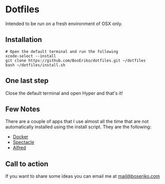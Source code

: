 # Dotfiles
Intended to be run on a fresh environment of OSX only.

## Installation

    # Open the default terminal and run the following
    xcode-select --install
    git clone https://github.com/BosEriko/dotfiles.git ~/dotfiles
    bash ~/dotfiles/install.sh

## One last step
Close the default terminal and open Hyper and that's it!

## Few Notes
There are a couple of apps that I use almost all the time that are not automatically installed using the install script. They are the following:
- [Docker](https://docs.docker.com/docker-for-mac/install/)
- [Spectacle](https://www.spectacleapp.com/)
- [Alfred](https://www.alfredapp.com/)

## Call to action
If you want to share some ideas you can email me at mail@boseriko.com

